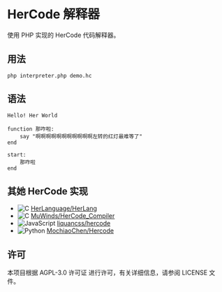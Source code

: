 # HerCode 解释器

使用 PHP 实现的 HerCode 代码解释器。

## 用法

```
php interpreter.php demo.hc
```

## 语法

```
Hello! Her World

function 那咋啦:
    say "啊啊啊啊啊啊啊啊啊啊啊左转的红灯最难等了"
end

start:
    那咋啦
end
```

## 其她 HerCode 实现

 - ![C](https://img.shields.io/badge/language-CPP-f34b7d) [HerLanguage/HerLang](https://github.com/HerLanguage/HerLang)
 - ![C](https://img.shields.io/badge/language-C-red) [MuWinds/HerCode_Compiler](https://github.com/MuWinds/HerCode_Compiler)
 - ![JavaScript](https://img.shields.io/badge/language-JavaScript-yellow) [liquancss/hercode](https://github.com/liquancss/hercode)
 - ![Python](https://img.shields.io/badge/language-Python-3572A5) [MochiaoChen/Hercode](https://github.com/MochiaoChen/Hercode)

## 许可

本项目根据 AGPL-3.0 许可证 进行许可，有关详细信息，请参阅 LICENSE 文件。
